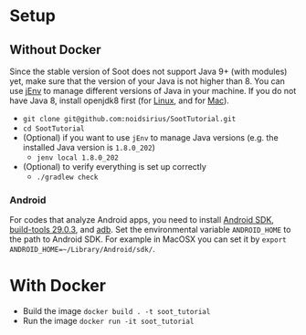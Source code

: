 # Setup 
## Without Docker
Since the stable version of Soot does not support Java 9+ (with modules) yet, make sure that the version of your Java is not higher than 8. You can use [jEnv](https://www.jenv.be) to manage different versions of Java in your machine. If you do not have Java 8, install openjdk8 first (for [Linux](https://openjdk.java.net/install/), and for [Mac](https://apple.stackexchange.com/a/334385)).

* `git clone git@github.com:noidsirius/SootTutorial.git`
* `cd SootTutorial`
* (Optional) if you want to use `jEnv` to manage Java versions (e.g. the installed Java version is `1.8.0_202`)
  * `jenv local 1.8.0_202`
* (Optional) to verify everything is set up correctly
  * `./gradlew check`

### Android
For codes that analyze Android apps, you need to install [Android SDK](https://developer.android.com/studio), [build-tools 29.0.3](https://developer.android.com/studio/releases/build-tools), and [adb](https://developer.android.com/studio/command-line/adb). Set the environmental variable `ANDROID_HOME` to the path to Android SDK. For example in MacOSX you can set it by `export ANDROID_HOME=~/Library/Android/sdk/`.

# With Docker

- Build the image `docker build . -t soot_tutorial`
- Run the image `docker run -it soot_tutorial`